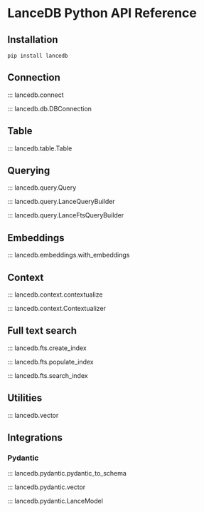 # LanceDB Python API Reference

## Installation

```shell
pip install lancedb
```

## Connection

::: lancedb.connect

::: lancedb.db.DBConnection

## Table

::: lancedb.table.Table

## Querying

::: lancedb.query.Query

::: lancedb.query.LanceQueryBuilder

::: lancedb.query.LanceFtsQueryBuilder

## Embeddings

::: lancedb.embeddings.with_embeddings

## Context

::: lancedb.context.contextualize

::: lancedb.context.Contextualizer

## Full text search

::: lancedb.fts.create_index

::: lancedb.fts.populate_index

::: lancedb.fts.search_index

## Utilities

::: lancedb.vector

## Integrations

### Pydantic

::: lancedb.pydantic.pydantic_to_schema

::: lancedb.pydantic.vector

::: lancedb.pydantic.LanceModel
